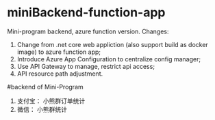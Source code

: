 # miniBackend-function-app
Mini-program backend, azure function version.
Changes:
1. Change from .net core web appliction (also support build as docker image) to azure function app;
2. Introduce Azure App Configuration to centralize config manager;
3. Use API Gateway to manage, restrict api access;
4. API resource path adjustment.

#backend of Mini-Program
1. 支付宝： 小熊群订单统计
2. 微信： 小熊群统计
